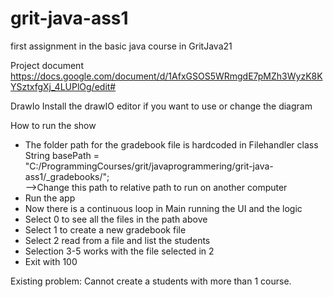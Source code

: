 # grit-java-ass1
first assignment in the basic java course in GritJava21

Project document
https://docs.google.com/document/d/1AfxGSOS5WRmgdE7pMZh3WyzK8KYSztxfgXj_4LUPlOg/edit#

DrawIo
Install the drawIO editor if you want to use or change the diagram

How to run the show
- The folder path for the gradebook file is hardcoded in Filehandler class String basePath = "C:/ProgrammingCourses/grit/javaprogrammering/grit-java-ass1/_gradebooks/";  
  -->Change this path to relative path to run on another computer
- Run the app
- Now there is a continuous loop in Main running the UI and the logic
- Select 0 to see all the files in the path above
- Select 1 to create a new gradebook file
- Select 2 read from a file and list the students
- Selection 3-5 works with the file selected in 2
- Exit with 100

Existing problem:
Cannot create a students with more than 1 course.

